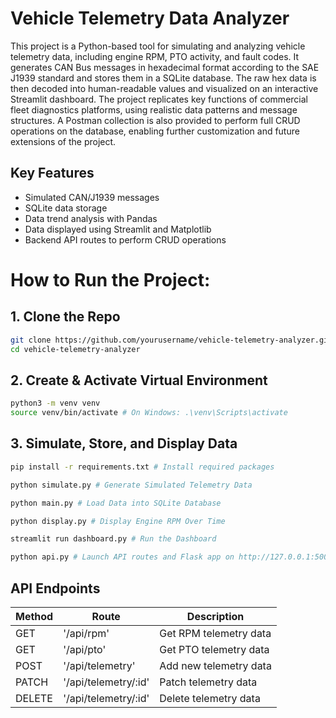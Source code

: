# Vehicle Telemetry Data Analyzer

This project is a Python-based tool for simulating and analyzing vehicle telemetry data, including engine RPM, PTO activity, and fault codes. It generates CAN Bus messages in hexadecimal format according to the SAE J1939 standard and stores them in a SQLite database. The raw hex data is then decoded into human-readable values and visualized on an interactive Streamlit dashboard. The project replicates key functions of commercial fleet diagnostics platforms, using realistic data patterns and message structures. A Postman collection is also provided to perform full CRUD operations on the database, enabling further customization and future extensions of the project.

## Key Features ##
- Simulated CAN/J1939 messages
- SQLite data storage
- Data trend analysis with Pandas
- Data displayed using Streamlit and Matplotlib
- Backend API routes to perform CRUD operations


# How to Run the Project:

## 1. Clone the Repo ##
```bash
git clone https://github.com/yourusername/vehicle-telemetry-analyzer.git
cd vehicle-telemetry-analyzer
```

## 2. Create & Activate Virtual Environment ##
```bash
python3 -m venv venv
source venv/bin/activate # On Windows: .\venv\Scripts\activate
```

## 3. Simulate, Store, and Display Data ##
```bash
pip install -r requirements.txt # Install required packages

python simulate.py # Generate Simulated Telemetry Data

python main.py # Load Data into SQLite Database

python display.py # Display Engine RPM Over Time

streamlit run dashboard.py # Run the Dashboard

python api.py # Launch API routes and Flask app on http://127.0.0.1:5000
```


## API Endpoints ##

| Method        | Route                | Description             |
| ------------- | -------------------- | ----------------------- |
| GET           | '/api/rpm'           | Get RPM telemetry data  |
| GET           | '/api/pto'           | Get PTO telemetry data  |
| POST          | '/api/telemetry'     | Add new telemetry data  |
| PATCH         | '/api/telemetry/:id' | Patch telemetry data    |
| DELETE        | '/api/telemetry/:id' | Delete telemetry data   |
